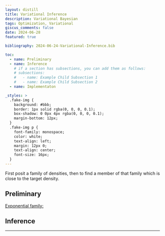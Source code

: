 ```yaml
---
layout: distill
title: Variational Inference
description: Variational Bayesian
tags: Optimization, Variational
giscus_comments: false
date: 2024-06-28
featured: true

bibliography: 2024-06-24-Variational-Inference.bib

toc:
  - name: Preliminary
  - name: Inference
    # if a section has subsections, you can add them as follows:
    # subsections:
    #   - name: Example Child Subsection 1
    #   - name: Example Child Subsection 2
  - name: Implementaton

_styles: >
  .fake-img {
    background: #bbb;
    border: 1px solid rgba(0, 0, 0, 0.1);
    box-shadow: 0 0px 4px rgba(0, 0, 0, 0.1);
    margin-bottom: 12px;
  }
  .fake-img p {
    font-family: monospace;
    color: white;
    text-align: left;
    margin: 12px 0;
    text-align: center;
    font-size: 16px;
  }
---
```

First posit a family of densities, then to find a member of that family which is close to the target density. 

## Preliminary
[Exponential family:](https://en.wikipedia.org/wiki/Exponential_family)

## Inference <d-cite key="blei2017variational"></d-cite>



---
